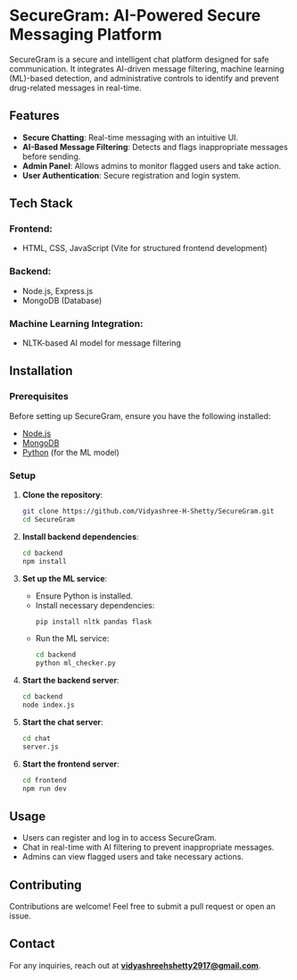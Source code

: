 # SecureGram: AI-Powered Secure Messaging Platform

SecureGram is a secure and intelligent chat platform designed for safe communication. It integrates AI-driven message filtering, machine learning (ML)-based detection, and administrative controls to identify and prevent drug-related messages in real-time.

## Features
- **Secure Chatting**: Real-time messaging with an intuitive UI.
- **AI-Based Message Filtering**: Detects and flags inappropriate messages before sending.
- **Admin Panel**: Allows admins to monitor flagged users and take action.
- **User Authentication**: Secure registration and login system.

## Tech Stack
### Frontend:
- HTML, CSS, JavaScript (Vite for structured frontend development)

### Backend:
- Node.js, Express.js
- MongoDB (Database)

### Machine Learning Integration:
- NLTK-based AI model for message filtering

## Installation
### Prerequisites
Before setting up SecureGram, ensure you have the following installed:
- [Node.js](https://nodejs.org/)
- [MongoDB](https://www.mongodb.com/)
- [Python](https://www.python.org/) (for the ML model)

### Setup
1. **Clone the repository**:
   ```sh
   git clone https://github.com/Vidyashree-H-Shetty/SecureGram.git
   cd SecureGram
   ```

2. **Install backend dependencies**:
   ```sh
   cd backend
   npm install
   ```

3. **Set up the ML service**:
   - Ensure Python is installed.
   - Install necessary dependencies:
     ```sh
     pip install nltk pandas flask
     ```
   - Run the ML service:
     ```sh
     cd backend
     python ml_checker.py
     ```

4. **Start the backend server**:
   ```sh
   cd backend
   node index.js
   ```

5. **Start the chat server**:
   ```sh
   cd chat
   server.js
   ```

6. **Start the frontend server**:
   ```sh
   cd frontend
   npm run dev
   ```

## Usage
- Users can register and log in to access SecureGram.
- Chat in real-time with AI filtering to prevent inappropriate messages.
- Admins can view flagged users and take necessary actions.

## Contributing
Contributions are welcome! Feel free to submit a pull request or open an issue.

## Contact
For any inquiries, reach out at **vidyashreehshetty2917@gmail.com**.

